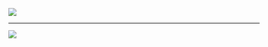 ![](https://i.pinimg.com/originals/83/b8/09/83b809857acd41a7bad4935b4734f9fc.gif)

---

<a href="https://www.instagram.com/leeohhaz" alt="Instagram" target="_blank">
  <img src="https://img.shields.io/badge/-Instagram-DF0174?style=for-the-badge&labelColor=DF0174&logo=instagram&logoColor=white&link=https://www.instagram.com/leeohhaz">
</a>

